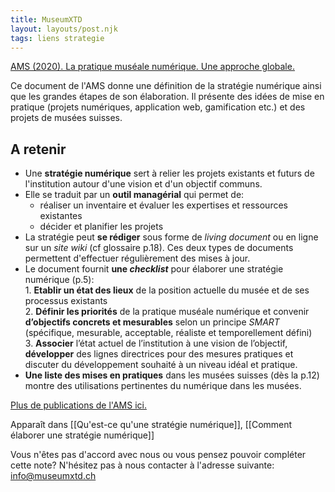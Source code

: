 ```yaml
---
title: MuseumXTD
layout: layouts/post.njk
tags: liens strategie
---
```


[AMS (2020). La pratique muséale numérique. Une approche globale.](http://msw.be/wp-content/uploads/2020/01/VMS_Digitalisierung_F_Web.pdf) 

Ce document de l'AMS donne une définition de la stratégie numérique ainsi que les grandes étapes de son élaboration. Il présente des idées de mise en pratique (projets numériques, application web, gamification etc.) et des projets de musées suisses. 


## A retenir 
- Une **stratégie numérique** sert à relier les projets existants et futurs de l'institution autour d'une vision et d'un objectif communs. 
- Elle se traduit par un **outil managérial** qui permet de:
	- réaliser un inventaire et évaluer les expertises et ressources existantes
	- décider et planifier les projets 
- La stratégie peut **se rédiger** sous forme de *living document* ou en ligne sur un *site wiki* (cf glossaire p.18). Ces deux types de documents permettent d'effectuer régulièrement des mises à jour. 
- Le document fournit **une *checklist*** pour élaborer une stratégie numérique (p.5):  
		1. **Etablir un état des lieux** de la position actuelle du musée et de ses processus existants  
		2. **Définir les priorités** de la pratique muséale numérique et convenir **d’objectifs concrets et mesurables** selon un principe *SMART* (spécifique, mesurable, acceptable, réaliste et temporellement défini)  
		3. **Associer** l’état actuel de l’institution à une vision de l’objectif, **développer** des lignes directrices pour des mesures pratiques et discuter du développement souhaité à un niveau idéal et pratique.   
- **Une liste des mises en pratiques** dans les musées suisses (dès la p.12) montre des utilisations pertinentes du numérique dans les musées.

[Plus de publications de l'AMS ici.](https://www.museums.ch/fr/publications/nouvelles-parutions/) 


Apparaît dans [[Qu'est-ce qu'une stratégie numérique]], [[Comment élaborer une stratégie numérique]]  

Vous n'êtes pas d'accord avec nous ou vous pensez pouvoir compléter cette note? N'hésitez pas à nous contacter à l'adresse suivante: [info@museumxtd.ch](mailto:info@museumxtd.ch)